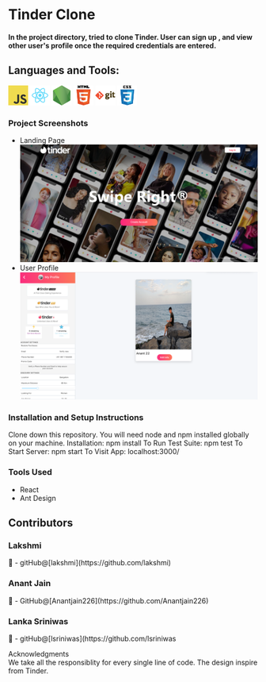 # Tinder Clone

<div>
  <h4>
In the project directory, tried to clone Tinder. User can sign up , and view other user's profile once the required credentials are entered.  
    </h4>
 </div>

## Languages and Tools:  

<code><img height="40" src="https://raw.githubusercontent.com/github/explore/80688e429a7d4ef2fca1e82350fe8e3517d3494d/topics/javascript/javascript.png"></code>
<code><img height="40" src="https://raw.githubusercontent.com/github/explore/80688e429a7d4ef2fca1e82350fe8e3517d3494d/topics/react/react.png"></code>
<code><img height="40" src="https://raw.githubusercontent.com/github/explore/80688e429a7d4ef2fca1e82350fe8e3517d3494d/topics/nodejs/nodejs.png"></code>
<code><img height="40" src="https://raw.githubusercontent.com/github/explore/80688e429a7d4ef2fca1e82350fe8e3517d3494d/topics/html/html.png"></code>
<code><img height="40" src="https://raw.githubusercontent.com/github/explore/80688e429a7d4ef2fca1e82350fe8e3517d3494d/topics/git/git.png"></code>
<code><img height="40" src="https://raw.githubusercontent.com/github/explore/80688e429a7d4ef2fca1e82350fe8e3517d3494d/topics/css/css.png"></code>

### Project Screenshots
- Landing Page
![screenshot](./screenshot/landing.png)
- User Profile
![screenshot](./screenshot/userProfile.png)


### Installation and Setup Instructions

Clone down this repository. You will need node and npm installed globally on your machine. Installation: npm install To Run Test Suite: npm test To Start Server: npm start To Visit App: localhost:3000/

### Tools Used
- React
- Ant Design

## Contributors
 <h3>Lakshmi</h3>👱‍
- gitHub@[lakshmi](https://github.com/lakshmi)
<h3>Anant Jain</h3>👨‍ 
- GitHub@[Anantjain226](https://github.com/Anantjain226) 
<h3>Lanka Sriniwas</h3> 👨‍ 
- gitHub@[lsriniwas](https://github.com/lsriniwas

Acknowledgments
<br/>
We take all the responsiblity for every single line of code. The design inspire from Tinder.
